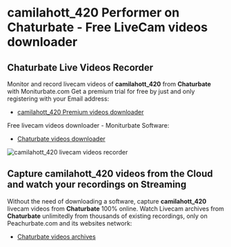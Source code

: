 # camilahott_420 Performer on Chaturbate - Free LiveCam videos downloader

## Chaturbate Live Videos Recorder

Monitor and record livecam videos of **camilahott_420** from **Chaturbate** with Moniturbate.com
Get a premium trial for free by just and only registering with your Email address:
* [camilahott_420 Premium videos downloader](https://moniturbate.com/request-demo-licence-key.html)

Free livecam videos downloader - Moniturbate Software:
* [Chaturbate videos downloader](https://moniturbate.com/moniturbate-download-software.html)

![camilahott_420 livecam videos recorder](https://peachurnet.com/templates/moniturbate-software.png)


## Capture camilahott_420 videos from the Cloud and watch your recordings on Streaming

Without the need of downloading a software, capture **camilahott_420** livecam videos from **Chaturbate** 100% online.
Watch Livecam archives from **Chaturbate** unlimitedly from thousands of existing recordings, only on Peachurbate.com and its websites network:
* [Chaturbate videos archives](https://peachurnet.com/)
